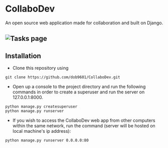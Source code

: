 # CollaboDev

An open source web application made for collaboration and built on Django.

![Tasks page](https://imgur.com/ahTKDu5)
---

## Installation

 - Clone this repository using 
 ```
 git clone https://github.com/dob9601/CollaboDev.git
 ```
 - Open up a console to the project directory and run the following commands in order to create a superuser and run the server on 127.0.0.1:8000.
 ```
 python manage.py createsuperuser
 python manage.py runserver
 ```
 - If you wish to access the CollaboDev web app from other computers within the same network, run the command (server will be hosted on local machine's ip address):
 ```
 python manage.py runserver 0.0.0.0:80 
 ```
